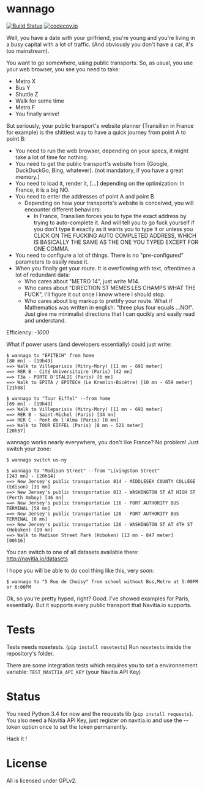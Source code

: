 # wannago
[![Build Status](https://travis-ci.org/RaitoBezarius/wannago.svg?branch=master)](https://travis-ci.org/RaitoBezarius/wannago)
[![codecov.io](http://codecov.io/github/RaitoBezarius/wannago/coverage.svg?branch=master)](http://codecov.io/github/RaitoBezarius/wannago?branch=master)

Well, you have a date with your girlfriend, you're young and you're living in a busy capital with a lot of traffic.
(And obviously you don't have a car, it's too mainstream).

You want to go somewhere, using public transports. So, as usual, you use your web browser, you see you need to take:

* Metro X
* Bus Y
* Shuttle Z
* Walk for some time
* Metro F
* You finally arrive!

But seriously, your public transport's website planner (Transilien in France for example) is the shittiest way to have a quick journey from point A to point B:

* You need to run the web browser, depending on your specs, it might take a lot of time for nothing.
* You need to get the public transport's website from {Google, DuckDuckGo, Bing, whatever}. (not mandatory, if you have a great memory.)
* You need to load it, render it, [...] depending on the optimization: In France, it is a big NO.
* You need to enter the addresses of point A and point B
    * Depending on how your transports's website is conceived, you will encounter different behaviors:
        * In France, Transilien forces you to type the exact address by trying to auto-complete it. And will tell you to go fuck yourself if you don't type it exactly as it wants you to type it or unless you CLICK ON THE FUCKING AUTO COMPLETED ADDRESS, WHICH IS BASICALLY THE SAME AS THE ONE YOU TYPED EXCEPT FOR ONE COMMA.
* You need to configure a lot of things. There is no "pre-configured" parameters to easily reuse it.
* When you finally get your route. It is overflowing with text, oftentimes a lot of redundant data:
    * Who cares about "METRO 14", just write M14.
    * Who cares about "DIRECTION ST MEMES LES CHAMPS WHAT THE FUCK", I'll figure it out once I know where I should stop.
    * Who cares about big markup to prettify your route. What if Mathematics was written in english: "three plus four equals ...NO!". Just give me minimalist directions that I can qucikly and easily read and understand.

Efficiency: *-1000*

What if power users (and developers essentially) could just write:
```console
$ wannago to "EPITECH" from home
[80 mn] - [19h49]
==> Walk to Villeparisis (Mitry-Mory) [11 mn - 691 meter]
==> RER B - Cité Universitaire (Paris) [42 mn]
==> T3a - PORTE D'ITALIE (Paris) [6 mn]
==> Walk to EPITA / EPITECH (Le Kremlin-Bicêtre) [10 mn - 659 meter]
[21h08]
```

```console
$ wannago to "Tour Eiffel" --from home
[69 mn] - [19h49]
==> Walk to Villeparisis (Mitry-Mory) [11 mn - 691 meter]
==> RER B - Saint-Michel (Paris) [34 mn]
==> RER C - Pont de l'Alma (Paris) [8 mn]
==> Walk to TOUR EIFFEL (Paris) [8 mn - 521 meter]
[20h57]
```

wannago works nearly everywhere, you don't like France? No problem! Just switch your zone:
```console
$ wannago switch us-ny
```

```console
$ wannago to "Madison Street" --from "Livingston Street"
[243 mn] - [20h14]
==> New Jersey's public transportation 814 - MIDDLESEX COUNTY COLLEGE (Edison) [31 mn]
==> New Jersey's public transportation 813 - WASHINGTON ST AT HIGH ST (Perth Amboy) [46 mn]
==> New Jersey's public transportation 116 - PORT AUTHORITY BUS TERMINAL [59 mn]
==> New Jersey's public transportation 126 - PORT AUTHORITY BUS TERMINAL [0 mn]
==> New Jersey's public transportation 126 - WASHINGTON ST AT 4TH ST (Hoboken) [19 mn]
==> Walk to Madison Street Park (Hoboken) [13 mn - 847 meter]
[00h16]
```

You can switch to one of all datasets available there: http://navitia.io/datasets

I hope you will be able to do cool thing like this, very soon:
```console
$ wannago to "5 Rue de Choisy" from school without Bus,Metro at 5:00PM or 6:00PM
```

Ok, so you're pretty hyped, right?
Good. I've showed examples for Paris, essentially. But it supports every public transport that Navitia.io supports.

Tests
=====
Tests needs nosetests. (`pip install nosetests`)
Run `nosetests` inside the repository's folder.

There are some integration tests which requires you to set a environnement variable: `TEST_NAVITIA_API_KEY` (your Navitia API Key)


Status
======
You need Python 3.4 for now and the requests lib (`pip install requests`).
You also need a Navitia API Key, just register on navitia.io and use the --token option once to set the token permanently.

Hack it !


License
=======
All is licensed under GPLv2.

